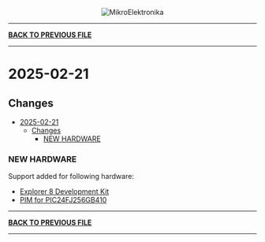 <p align="center">
  <img src="http://www.mikroe.com/img/designs/beta/logo_small.png?raw=true" alt="MikroElektronika"/>
</p>

---

**[BACK TO PREVIOUS FILE](../changelog.md)**

---

# 2025-02-21

## Changes

- [2025-02-21](#2025-02-21)
  - [Changes](#changes)
    - [NEW HARDWARE](#new-hardware)

### NEW HARDWARE

Support added for following hardware:

+ [Explorer 8 Development Kit](https://www.microchip.com/en-us/development-tool/dm160228)
+ [PIM for PIC24FJ256GB410](https://www.microchip.com/en-us/development-tool/ma240038)

---

**[BACK TO PREVIOUS FILE](../changelog.md)**

---
